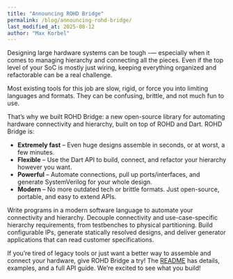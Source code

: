 ```yaml
---
title: "Announcing ROHD Bridge"
permalink: /blog/announcing-rohd-bridge/
last_modified_at: 2025-08-12
author: "Max Korbel"
---
```


Designing large hardware systems can be tough -— especially when it comes to managing hierarchy and connecting all the pieces. Even if the top level of your SoC is mostly just wiring, keeping everything organized and refactorable can be a real challenge.

Most existing tools for this job are slow, rigid, or force you into limiting languages and formats. They can be confusing, brittle, and not much fun to use.

That’s why we built ROHD Bridge: a new open-source library for automating hardware connectivity and hierarchy, built on top of ROHD and Dart. ROHD Bridge is:

- **Extremely fast** – Even huge designs assemble in seconds, or at worst, a few minutes.
- **Flexible** – Use the Dart API to build, connect, and refactor your hierarchy however you want.
- **Powerful** – Automate connections, pull up ports/interfaces, and generate SystemVerilog for your whole design.
- **Modern** – No more outdated tech or brittle formats. Just open-source, portable, and easy to extend APIs.

Write programs in a modern software language to automate your connectivity and hierarchy.  Decouple connectivity and use-case-specific hierarchy requirements, from testbenches to physical partitioning.  Build configurable IPs, generate statically resolved designs, and deliver generator applications that can read customer specifications.

If you’re tired of legacy tools or just want a better way to assemble and connect your hardware, give ROHD Bridge a try! The [README](https://github.com/intel/rohd-bridge) has details, examples, and a full API guide. We’re excited to see what you build!
